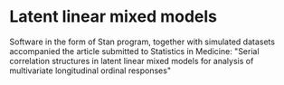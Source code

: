 # Latent linear mixed models

Software in the form of Stan program, together with  simulated datasets accompanied the article submitted to Statistics in Medicine: "Serial correlation structures in latent linear mixed models for analysis of multivariate longitudinal ordinal responses"
